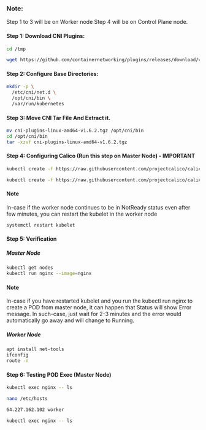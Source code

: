 
  ### Note:
  Step 1 to 3 will be on Worker node
  Step 4 will be on Control Plane node.

  #### Step 1: Download CNI Plugins:
  ```sh
  cd /tmp

  wget https://github.com/containernetworking/plugins/releases/download/v1.6.2/cni-plugins-linux-amd64-v1.6.2.tgz
  ```
  #### Step 2: Configure Base Directories:
  ```sh
  mkdir -p \
    /etc/cni/net.d \
    /opt/cni/bin \
    /var/run/kubernetes
  ```
  #### Step 3: Move CNI Tar File And Extract it.
```sh
mv cni-plugins-linux-amd64-v1.6.2.tgz /opt/cni/bin
cd /opt/cni/bin
tar -xzvf cni-plugins-linux-amd64-v1.6.2.tgz
```
#### Step 4: Configuring Calico (Run this step on Master Node) - IMPORTANT
  
```sh
kubectl create -f https://raw.githubusercontent.com/projectcalico/calico/v3.29.1/manifests/tigera-operator.yaml

kubectl create -f https://raw.githubusercontent.com/projectcalico/calico/v3.29.1/manifests/custom-resources.yaml
```

#### Note

In-case if the worker node continues to be in NotReady status even after few minutes, you can restart the kubelet in the worker node
```sh
systemctl restart kubelet
```
#### Step 5: Verification
##### Master Node
```sh
kubectl get nodes
kubectl run nginx --image=nginx
```
#### Note

In-case if you have restarted kubelet and you run the kubectl run nginx to create a POD from master node, it can happen that Status will show Error message. In such-case, just wait for 2-3 minutes and the error would automatically go away and will change to Running.

##### Worker Node
```sh
apt install net-tools
ifconfig
route -n
```

#### Step 6: Testing POD Exec (Master Node)
```sh
kubectl exec nginx -- ls
```
```sh
nano /etc/hosts
```
```sh
64.227.162.102 worker
```
```sh
kubectl exec nginx -- ls
```

